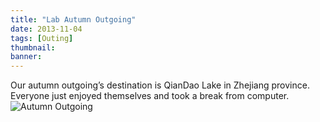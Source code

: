 ```yaml
---
title: "Lab Autumn Outgoing"
date: 2013-11-04
tags: [Outing]
thumbnail:
banner: 
---
```

Our autumn outgoing’s destination is QianDao Lake in Zhejiang province. Everyone just enjoyed themselves and took a break from computer.
![Autumn Outgoing](/2013/11/04/Autumn-outgoing/outing.jpg)
